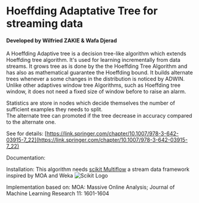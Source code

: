 # Hoeffding Adaptative Tree for streaming data

#### Developed by Wilfried ZAKIE & Wafa Djerad 

   A Hoeffding Adaptive tree is a decision tree-like algorithm which extends Hoeffding tree algorithm. 
It's used for learning incrementally from data streams. 
It grows tree as is done by the the Hoeffding Tree Algorithm and has also as mathematical guarantee the Hoeffding bound. 
It builds alternate trees whenever a some changes in the distribution is noticed by ADWIN. Unlike other adaptives window tree Algorithms, such as Hoeffding tree window, it does not need a fixed size of window before to raise an alarm.

Statistics are store in nodes which decide themselves the number of sufficient examples they needs to split.  
The alternate tree can promoted if the tree decrease in accuracy compared to the alternate one.

See for details: [https://link.springer.com/chapter/10.1007/978-3-642-03915-7_22](https://link.springer.com/chapter/10.1007/978-3-642-03915-7_22)

Documentation:


Installation: This algorithm needs [scikit Multiflow](https://scikit-multiflow.github.io/) a stream data framework inspired by MOA and Weka
![Scikit Logo](https://scikit-multiflow.github.io/scikit-multiflow/_images/skmultiflow-logo-wide.png)





Implementation based on: MOA: Massive Online Analysis; Journal of Machine Learning Research 11: 1601-1604
